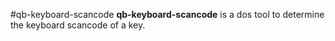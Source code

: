 #qb-keyboard-scancode
**qb-keyboard-scancode** is a dos tool to determine the keyboard scancode of a key.
